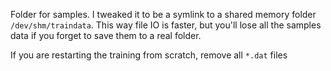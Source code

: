 Folder for samples. I tweaked it to be a symlink to a shared memory folder `/dev/shm/traindata`. This way file IO is faster, but you'll lose all the samples data if you forget to save them to a real folder.

If you are restarting the training from scratch, remove all `*.dat` files
